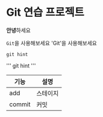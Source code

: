 # Git 연습 프로젝트

**안녕**하세요

`Git`을 사용해보세요
'Git'을 사용해보세요

```
git hint
```

'''
git hint
'''

|기능|설명|
|---|---|
|add|스테이지|
|commit|커밋|
